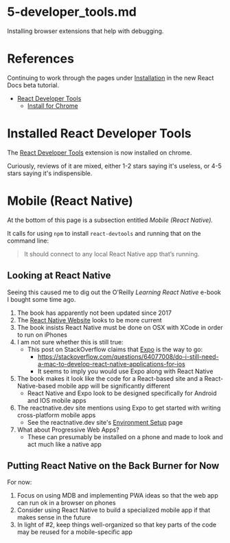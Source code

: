 
# 5-developer_tools.md

Installing browser extensions that help with debugging.

# References

Continuing to work through the pages under [Installation](https://beta.reactjs.org/learn/installation)
in the new React Docs beta tutorial.

- [React Developer Tools](https://beta.reactjs.org/learn/react-developer-tools)
  - [Install for Chrome](https://chrome.google.com/webstore/detail/react-developer-tools/fmkadmapgofadopljbjfkapdkoienihi?hl=en)

# Installed React Developer Tools

The [React Developer Tools](https://chrome.google.com/webstore/detail/react-developer-tools/fmkadmapgofadopljbjfkapdkoienihi/related?hl=en)
extension is now installed on chrome.

Curiously, reviews of it are mixed, either 1-2 stars saying it's useless, or 4-5 stars saying it's indispensible.

# Mobile (React Native)

At the bottom of this page is a subsection entitled *Mobile (React Native).*

It calls for using `npm` to install `react-devtools` and running that on the command line:

> It should connect to any local React Native app that’s running.

## Looking at React Native

Seeing this caused me to dig out the O'Reilly *Learning React Native* e-book I bought some time ago.

1. The book has apparently not been updated since 2017
1. The [React Native Website](https://reactnative.dev/) looks to be more current
1. The book insists React Native must be done on OSX with XCode in order to run on iPhones
1. I am not sure whether this is still true:
   - This post on StackOverflow claims that [Expo](https://expo.dev/) is the way to go:
     - https://stackoverflow.com/questions/64077008/do-i-still-need-a-mac-to-develop-react-native-applications-for-ios
     - It seems to imply you would use Expo along with React Native
1. The book makes it look like the code for a React-based site and a React-Native-based mobile app will be significantly different
   - React Native and Expo look to be designed specifically for Android and IOS mobile apps
1. The reactnative.dev site mentions using Expo to get started with writing cross-platform mobile apps
   - See the reactnative.dev site's [Environment Setup](https://reactnative.dev/docs/environment-setup) page
1. What about Progressive Web Apps?
   - These can presumably be installed on a phone and made to look and act much like a native app

## Putting React Native on the Back Burner for Now

For now:

1. Focus on using MDB and implementing PWA ideas so that the web app can run ok in a browser on phones
2. Consider using React Native to build a specialized mobile app if that makes sense in the future
3. In light of #2, keep things well-organized so that key parts of the code may be reused for a mobile-specific app

